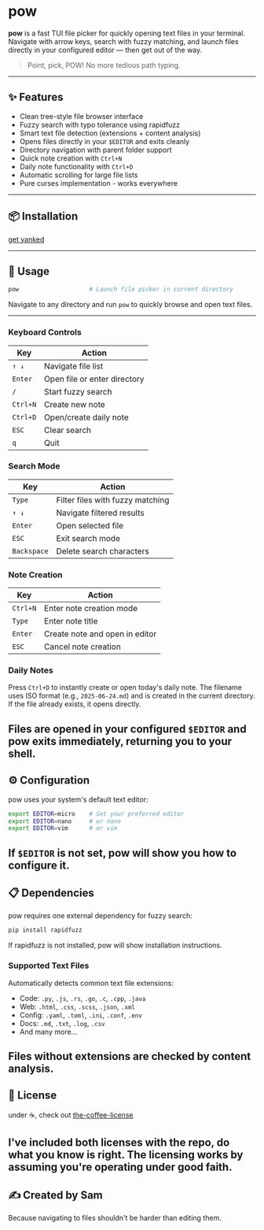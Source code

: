 # pow

**pow** is a fast TUI file picker for quickly opening text files in your terminal. Navigate with arrow keys, search with fuzzy matching, and launch files directly in your configured editor — then get out of the way.
> Point, pick, POW! No more tedious path typing.
---
## ✨ Features
- Clean tree-style file browser interface
- Fuzzy search with typo tolerance using rapidfuzz
- Smart text file detection (extensions + content analysis)
- Opens files directly in your `$EDITOR` and exits cleanly
- Directory navigation with parent folder support
- Quick note creation with `Ctrl+N`
- Daily note functionality with `Ctrl+D`
- Automatic scrolling for large file lists
- Pure curses implementation - works everywhere
---
## 📦 Installation

[get yanked](https://github.com/codinganovel/yanked)

---
## 🚀 Usage
```bash
pow                    # Launch file picker in current directory
```

Navigate to any directory and run `pow` to quickly browse and open text files.

---
### Keyboard Controls
| Key         | Action                          |
|-------------|--------------------------------|
| `↑ ↓`       | Navigate file list             |
| `Enter`     | Open file or enter directory   |
| `/`         | Start fuzzy search             |
| `Ctrl+N`    | Create new note                |
| `Ctrl+D`    | Open/create daily note         |
| `ESC`       | Clear search                   |
| `q`         | Quit                           |

### Search Mode
| Key         | Action                          |
|-------------|--------------------------------|
| `Type`      | Filter files with fuzzy matching |
| `↑ ↓`       | Navigate filtered results       |
| `Enter`     | Open selected file             |
| `ESC`       | Exit search mode               |
| `Backspace` | Delete search characters       |

### Note Creation
| Key         | Action                          |
|-------------|--------------------------------|
| `Ctrl+N`    | Enter note creation mode       |
| `Type`      | Enter note title               |
| `Enter`     | Create note and open in editor |
| `ESC`       | Cancel note creation           |

### Daily Notes
Press `Ctrl+D` to instantly create or open today's daily note. The filename uses ISO format (e.g., `2025-06-24.md`) and is created in the current directory. If the file already exists, it opens directly.

Files are opened in your configured `$EDITOR` and pow exits immediately, returning you to your shell.
---
## ⚙️ Configuration
pow uses your system's default text editor:
```bash
export EDITOR=micro    # Set your preferred editor
export EDITOR=nano     # or nano
export EDITOR=vim      # or vim
```

If `$EDITOR` is not set, pow will show you how to configure it.
---
## 📋 Dependencies
pow requires one external dependency for fuzzy search:
```bash
pip install rapidfuzz
```

If rapidfuzz is not installed, pow will show installation instructions.

### Supported Text Files
Automatically detects common text file extensions:
- Code: `.py`, `.js`, `.rs`, `.go`, `.c`, `.cpp`, `.java`
- Web: `.html`, `.css`, `.scss`, `.json`, `.xml`
- Config: `.yaml`, `.toml`, `.ini`, `.conf`, `.env`
- Docs: `.md`, `.txt`, `.log`, `.csv`
- And many more...

Files without extensions are checked by content analysis.
---
## 📄 License

under ☕️, check out [the-coffee-license](https://github.com/codinganovel/The-Coffee-License)

I've included both licenses with the repo, do what you know is right. The licensing works by assuming you're operating under good faith.
---
## ✍️ Created by Sam  
Because navigating to files shouldn't be harder than editing them.